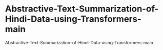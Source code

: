 # Abstractive-Text-Summarization-of-Hindi-Data-using-Transformers-main
Abstractive-Text-Summarization-of-Hindi-Data-using-Transformers-main
